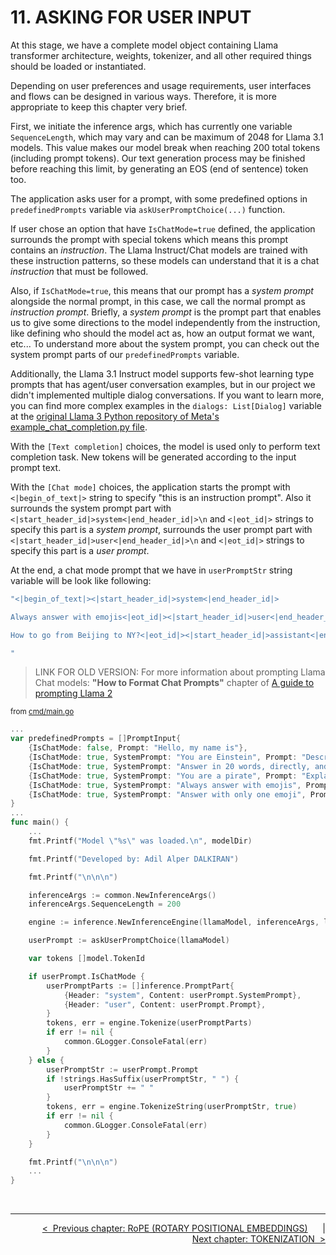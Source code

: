 # **11. ASKING FOR USER INPUT**

At this stage, we have a complete model object containing Llama transformer architecture, weights, tokenizer, and all other required things should be loaded or instantiated.

Depending on user preferences and usage requirements, user interfaces and flows can be designed in various ways. Therefore, it is more appropriate to keep this chapter very brief.

First, we initiate the inference args, which has currently one variable ```SequenceLength```, which may vary and can be maximum of 2048 for Llama 3.1 models. This value makes our model break when reaching 200 total tokens (including prompt tokens). Our text generation process may be finished before reaching this limit, by generating an EOS (end of sentence) token too.

The application asks user for a prompt, with some predefined options in ```predefinedPrompts``` variable via ```askUserPromptChoice(...)``` function.

If user chose an option that have ```IsChatMode=true``` defined, the application surrounds the prompt with special tokens which means this prompt contains an *instruction*. The Llama Instruct/Chat models are trained with these instruction patterns, so these models can understand that it is a chat *instruction* that must be followed.

Also, if ```IsChatMode=true```, this means that our prompt has a *system prompt* alongside the normal prompt, in this case, we call the normal prompt as *instruction prompt*. Briefly, a *system prompt* is the prompt part that enables us to give some directions to the model independently from the instruction, like defining who should the model act as, how an output format we want, etc... To understand more about the system prompt, you can check out the system prompt parts of our ```predefinedPrompts``` variable.

Additionally, the Llama 3.1 Instruct model supports few-shot learning type prompts that has agent/user conversation examples, but in our project we didn't implemented multiple dialog conversations. If you want to learn more, you can find more complex examples in the ```dialogs: List[Dialog]``` variable at the [original Llama 3 Python repository of Meta's example_chat_completion.py file](https://github.com/meta-llama/llama3/blob/main/example_chat_completion.py).

With the ```[Text completion]``` choices, the model is used only to perform text completion task. New tokens will be generated according to the input prompt text.

With the ```[Chat mode]``` choices, the application starts the prompt with ```<|begin_of_text|>``` string to specify "this is an instruction prompt". Also it surrounds the system prompt part with ```<|start_header_id|>system<|end_header_id|>\n``` and ```<|eot_id|>``` strings to specify this part is a *system prompt*, surrounds the user prompt part with ```<|start_header_id|>user<|end_header_id|>\n``` and ```<|eot_id|>``` strings to specify this part is a *user prompt*.

At the end, a chat mode prompt that we have in ```userPromptStr``` string variable will be look like following:

```sh
"<|begin_of_text|><|start_header_id|>system<|end_header_id|>

Always answer with emojis<|eot_id|><|start_header_id|>user<|end_header_id|>

How to go from Beijing to NY?<|eot_id|><|start_header_id|>assistant<|end_header_id|>

"
```


>LINK FOR OLD VERSION: For more information about prompting Llama Chat models: **"How to Format Chat Prompts"** chapter of [A guide to prompting Llama 2](https://replicate.com/blog/how-to-prompt-llama)

<sup>from [cmd/main.go](../cmd/main.go)</sup>

```go
...
var predefinedPrompts = []PromptInput{
    {IsChatMode: false, Prompt: "Hello, my name is"},
    {IsChatMode: true, SystemPrompt: "You are Einstein", Prompt: "Describe your theory."},
    {IsChatMode: true, SystemPrompt: "Answer in 20 words, directly, and without an introduction", Prompt: "Can you explain what is Theory of relativity?"},
    {IsChatMode: true, SystemPrompt: "You are a pirate", Prompt: "Explain what is quantum computer in 20 words."},
    {IsChatMode: true, SystemPrompt: "Always answer with emojis", Prompt: "How to go from Beijing to NY?"},
    {IsChatMode: true, SystemPrompt: "Answer with only one emoji", Prompt: "What is the flag of Turkey?"},
}
...
func main() {
    ...
    fmt.Printf("Model \"%s\" was loaded.\n", modelDir)

	fmt.Printf("Developed by: Adil Alper DALKIRAN")

    fmt.Printf("\n\n\n")

    inferenceArgs := common.NewInferenceArgs()
    inferenceArgs.SequenceLength = 200

    engine := inference.NewInferenceEngine(llamaModel, inferenceArgs, logFn)

	userPrompt := askUserPromptChoice(llamaModel)

	var tokens []model.TokenId

	if userPrompt.IsChatMode {
		userPromptParts := []inference.PromptPart{
			{Header: "system", Content: userPrompt.SystemPrompt},
			{Header: "user", Content: userPrompt.Prompt},
		}
		tokens, err = engine.Tokenize(userPromptParts)
		if err != nil {
			common.GLogger.ConsoleFatal(err)
		}
	} else {
		userPromptStr := userPrompt.Prompt
		if !strings.HasSuffix(userPromptStr, " ") {
			userPromptStr += " "
		}
		tokens, err = engine.TokenizeString(userPromptStr, true)
		if err != nil {
			common.GLogger.ConsoleFatal(err)
		}
	}

    fmt.Printf("\n\n\n")
    ...
}
```

<br>

---

<div align="right">

[&lt;&nbsp;&nbsp;Previous chapter: RoPE \(ROTARY POSITIONAL EMBEDDINGS\)](./10-ROPE-ROTARY-POSITIONAL-EMBEDDINGS.md)&nbsp;&nbsp;&nbsp;&nbsp;&nbsp;&nbsp;|&nbsp;&nbsp;&nbsp;&nbsp;&nbsp;&nbsp;[Next chapter: TOKENIZATION&nbsp;&nbsp;&gt;](./12-TOKENIZATION.md)

</div>
